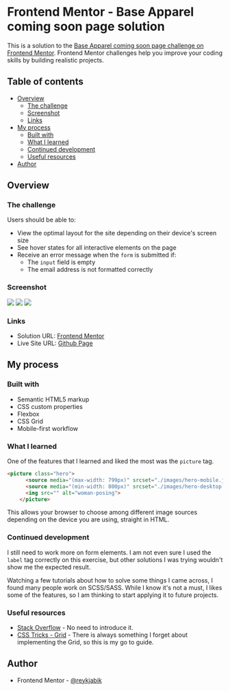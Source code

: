 # Frontend Mentor - Base Apparel coming soon page solution

This is a solution to the [Base Apparel coming soon page challenge on Frontend Mentor](https://www.frontendmentor.io/challenges/base-apparel-coming-soon-page-5d46b47f8db8a7063f9331a0). Frontend Mentor challenges help you improve your coding skills by building realistic projects. 

## Table of contents

- [Overview](#overview)
  - [The challenge](#the-challenge)
  - [Screenshot](#screenshot)
  - [Links](#links)
- [My process](#my-process)
  - [Built with](#built-with)
  - [What I learned](#what-i-learned)
  - [Continued development](#continued-development)
  - [Useful resources](#useful-resources)
- [Author](#author)

## Overview

### The challenge

Users should be able to:

- View the optimal layout for the site depending on their device's screen size
- See hover states for all interactive elements on the page
- Receive an error message when the `form` is submitted if:
  - The `input` field is empty
  - The email address is not formatted correctly

### Screenshot

![](./mobile.jpg)
![](./desktop.jpg)
![](./desktop-wrong.jpg)

### Links

- Solution URL: [Frontend Mentor](https://www.frontendmentor.io/challenges/base-apparel-coming-soon-page-5d46b47f8db8a7063f9331a0/hub/base-apparel-with-html-css-and-js-NW3-DJTSt)
- Live Site URL: [Github Page](https://reykjabik.github.io/base-apparel-coming-soon/)

## My process

### Built with

- Semantic HTML5 markup
- CSS custom properties
- Flexbox
- CSS Grid
- Mobile-first workflow

### What I learned

One of the features that I learned and liked the most was the `picture` tag.

```html
<picture class="hero">
      <source media="(max-width: 799px)" srcset="./images/hero-mobile.jpg">
      <source media="(min-width: 800px)" srcset="./images/hero-desktop.jpg">
      <img src="" alt="woman-posing">
    </picture>
```

This allows your browser to choose among different image sources depending on the device you are using, straight in HTML.

### Continued development

I still need to work more on form elements. I am not even sure I used the `label` tag correctly on this exercise, but other solutions I was trying wouldn't show me the expected result. 

Watching a few tutorials about how to solve some things I came across, I found many people work on SCSS/SASS. While I know it's not a must, I likes some of the features, so I am thinking to start applying it to future projects.

### Useful resources

- [Stack Overflow](https://stackoverflow.com/) - No need to introduce it.
- [CSS Tricks - Grid](https://css-tricks.com/snippets/css/complete-guide-grid/) - There is always something I forget about implementing the Grid, so this is my go to guide.

## Author

- Frontend Mentor - [@reykjabik](https://www.frontendmentor.io/profile/Reykjabik)
